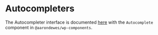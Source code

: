 # Autocompleters

The Autocompleter interface is documented [here](/packages/components/src/autocomplete/README.md) with the `Autocomplete` component in `@aarondewes/wp-components`.

